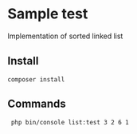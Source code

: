 # Sample test
Implementation of sorted linked list

## Install
``` composer install ```

## Commands
``` php bin/console list:test 3 2 6 1```
